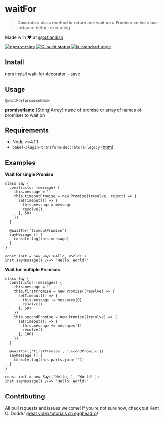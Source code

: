 # waitFor

> Decorate a class method to return and wait on a Promise on the class instance before executing

Made with ❤ at [@outlandish](http://www.twitter.com/outlandish)

<a href="http://badge.fury.io/js/wait-for-decorator"><img alt="npm version" src="https://badge.fury.io/js/wait-for-decorator.svg"></a>
<a href="https://travis-ci.org/sdgluck/wait-for-decorator"><img alt="CI build status" src="https://travis-ci.org/sdgluck/wait-for-decorator.svg"></a>
[![js-standard-style](https://img.shields.io/badge/code%20style-standard-brightgreen.svg)](http://standardjs.com/)

## Install

  npm install wait-for-decorator --save

## Usage

`@waitFor(promiseName)`

__promiseName__ {String|Array<String>} name of promise or array of names of promises to wait on

## Requirements

- Node >=4.1.1
- `babel-plugin-transform-decorators-legacy` ([npm](https://www.npmjs.com/package/babel-plugin-transform-decorators-legacy))

## Examples

__Wait for single Promise__

    class Say {
      constructor (message) {
        this.message = ''
        this.timeoutPromise = new Promise((resolve, reject) => {
          setTimeout(() => {
            this.message = message
            resolve()
          }, 50)
        })
      }

      @waitFor('timeoutPromise')
      sayMessage () {
        console.log(this.message)
      }
    }

    const inst = new Say('Hello, World!')
    inst.sayMessage() //=> 'Hello, World!'

__Wait for multiple Promises__

    class Say {
      constructor (messages) {
        this.message = ''
        this.firstPromise = new Promise((resolve) => {
          setTimeout(() => {
            this.message += messages[0]
            resolve()
          }, 50)
        })
        this.secondPromise = new Promise((resolve) => {
          setTimeout(() => {
            this.message += messages[1]
            resolve()
          }, 100)
        })
      }

      @waitFor(['firstPromise', 'secondPromise'])
      sayMessage () {
        console.log(this.parts.join(''))
      }
    }

    const inst = new Say(['Hello, ', 'World!'])
    inst.sayMessage() //=> 'Hello, World!'

## Contributing

All pull requests and issues welcome!
If you're not sure how, check out Kent C. Dodds' [great video tutorials on egghead.io](https://egghead.io/lessons/javascript-identifying-how-to-contribute-to-an-open-source-project-on-github)!
